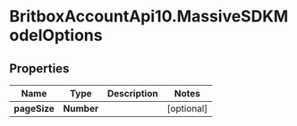 # BritboxAccountApi10.MassiveSDKModelOptions

## Properties
Name | Type | Description | Notes
------------ | ------------- | ------------- | -------------
**pageSize** | **Number** |  | [optional] 


